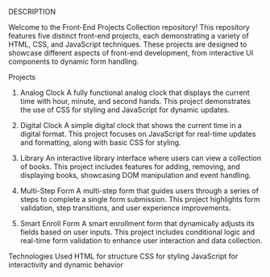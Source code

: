DESCRIPTION

Welcome to the Front-End Projects Collection repository! This repository features five distinct front-end projects, each demonstrating a variety of HTML, CSS, and JavaScript techniques. These projects are designed to showcase different aspects of front-end development, from interactive UI components to dynamic form handling.

Projects
1. Analog Clock
A fully functional analog clock that displays the current time with hour, minute, and second hands. This project demonstrates the use of CSS for styling and JavaScript for dynamic updates.

2. Digital Clock
A simple digital clock that shows the current time in a digital format. This project focuses on JavaScript for real-time updates and formatting, along with basic CSS for styling.

3. Library
An interactive library interface where users can view a collection of books. This project includes features for adding, removing, and displaying books, showcasing DOM manipulation and event handling.

4. Multi-Step Form
A multi-step form that guides users through a series of steps to complete a single form submission. This project highlights form validation, step transitions, and user experience improvements.

5. Smart Enroll Form
A smart enrollment form that dynamically adjusts its fields based on user inputs. This project includes conditional logic and real-time form validation to enhance user interaction and data collection.

Technologies Used
HTML for structure
CSS for styling
JavaScript for interactivity and dynamic behavior
